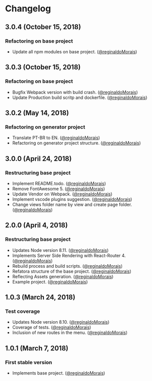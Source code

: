 # Changelog

## 3.0.4 (October 15, 2018)

### Refactoring on base project

* Update all npm modules on base project. ([@reginaldoMorais](https://github.com/reginaldoMorais))

## 3.0.3 (October 15, 2018)

### Refactoring on base project

* Bugfix Webpack version with build crash. ([@reginaldoMorais](https://github.com/reginaldoMorais))
* Update Production build scritp and dockerfile. ([@reginaldoMorais](https://github.com/reginaldoMorais))

## 3.0.2 (May 14, 2018)

### Refactoring on generator project

* Translate PT-BR to EN. ([@reginaldoMorais](https://github.com/reginaldoMorais))
* Refactoring on generator project structure. ([@reginaldoMorais](https://github.com/reginaldoMorais))

## 3.0.0 (April 24, 2018)

### Restructuring base project

* Implement README.todo. ([@reginaldoMorais](https://github.com/reginaldoMorais))
* Remove FontAwesome 5. ([@reginaldoMorais](https://github.com/reginaldoMorais))
* Update Vendor on Webpack. ([@reginaldoMorais](https://github.com/reginaldoMorais))
* Implement vscode plugins suggestion. ([@reginaldoMorais](https://github.com/reginaldoMorais))
* Change views folder name by view and create page folder. ([@reginaldoMorais](https://github.com/reginaldoMorais))

## 2.0.0 (April 4, 2018)

### Restructuring base project

* Updates Node version 8.11. ([@reginaldoMorais](https://github.com/reginaldoMorais))
* Implements Server Side Rendering with React-Router 4. ([@reginaldoMorais](https://github.com/reginalofMorais))
* Rebuild process and build scripts. ([@reginaldoMorais](https://github.com/reginaldoMorais))
* Refatora structure of the base project. ([@reginaldoMorais](https://github.com/reginaldoMorais))
* Reflecting Assets generation. ([@reginaldoMorais](https://github.com/reginaldoMorais))
* Example project. ([@reginaldoMorais](https://github.com/reginaldoMorais))

## 1.0.3 (March 24, 2018)

### Test coverage

* Updates Node version 8.10. ([@reginaldoMorais](https://github.com/reginaldoMorais))
* Coverage of tests. ([@reginaldoMorais](https://github.com/reginaldoMorais))
* Inclusion of new routes in the menu. ([@reginaldoMorais](https://github.com/reginaldoMorais))

## 1.0.1 (March 7, 2018)

### First stable version

* Implements base project. ([@reginaldoMorais](https://github.com/reginaldoMorais))
